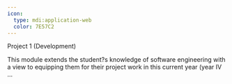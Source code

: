 ```yaml
---
icon:
  type: mdi:application-web
  color: 7E57C2
---
```

Project 1 (Development)

This module extends the student?s knowledge of software engineering with a view to equipping them for their project work in this current year (year IV ... 
